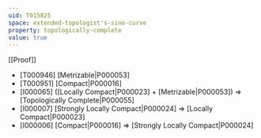 ```yaml
---
uid: T015825
space: extended-topologist's-sine-curve
property: topologically-complete
value: true
---
```

[[Proof]]

* [T000946] [Metrizable|P000053]
* [T000951] [Compact|P000016]
* [I000065] ([Locally Compact|P000023] + [Metrizable|P000053]) => [Topologically Complete|P000055]
* [I000007] [Strongly Locally Compact|P000024] => [Locally Compact|P000023]
* [I000006] [Compact|P000016] => [Strongly Locally Compact|P000024]

